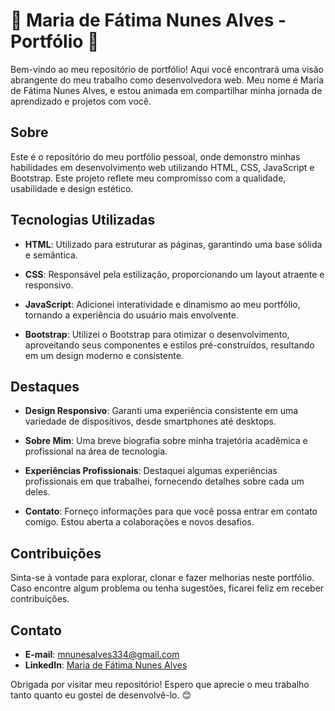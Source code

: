 # 🌸 Maria de Fátima Nunes Alves - Portfólio 🌸

Bem-vindo ao meu repositório de portfólio! Aqui você encontrará uma visão abrangente do meu trabalho como desenvolvedora web. Meu nome é Maria de Fátima Nunes Alves, e estou animada em compartilhar minha jornada de aprendizado e projetos com você.

## Sobre

Este é o repositório do meu portfólio pessoal, onde demonstro minhas habilidades em desenvolvimento web utilizando HTML, CSS, JavaScript e Bootstrap. Este projeto reflete meu compromisso com a qualidade, usabilidade e design estético.

## Tecnologias Utilizadas

- **HTML**: Utilizado para estruturar as páginas, garantindo uma base sólida e semântica.
  
- **CSS**: Responsável pela estilização, proporcionando um layout atraente e responsivo.

- **JavaScript**: Adicionei interatividade e dinamismo ao meu portfólio, tornando a experiência do usuário mais envolvente.

- **Bootstrap**: Utilizei o Bootstrap para otimizar o desenvolvimento, aproveitando seus componentes e estilos pré-construídos, resultando em um design moderno e consistente.

## Destaques

- **Design Responsivo**: Garanti uma experiência consistente em uma variedade de dispositivos, desde smartphones até desktops.

- **Sobre Mim**: Uma breve biografia sobre minha trajetória acadêmica e profissional na área de tecnologia.

- **Experiências Profissionais**: Destaquei algumas experiências profissionais em que trabalhei, fornecendo detalhes sobre cada um deles.

- **Contato**: Forneço informações para que você possa entrar em contato comigo. Estou aberta a colaborações e novos desafios.

## Contribuições

Sinta-se à vontade para explorar, clonar e fazer melhorias neste portfólio. Caso encontre algum problema ou tenha sugestões, ficarei feliz em receber contribuições.

## Contato

- **E-mail**: mnunesalves334@gmail.com
- **LinkedIn**: [Maria de Fátima Nunes Alves](https://www.linkedin.com/in/maria-de-fatima-nunes-alves;)

Obrigada por visitar meu repositório! Espero que aprecie o meu trabalho tanto quanto eu gostei de desenvolvê-lo. 😊